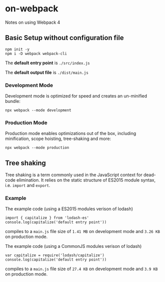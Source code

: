 # on-webpack

Notes on using Webpack 4

## Basic Setup without configuration file

    npm init -y
    npm i -D webpack webpack-cli

The **default entry point** is `./src/index.js`

The **default output file** is `./dist/main.js`

### Development Mode

Development mode is optimized for speed and creates an un-minified bundle:

    npx webpack --mode development

### Production Mode

Production mode enables optimizations out of the box, including minification, scope hoisting, tree-shaking and more:

    npx webpack --mode production

## Tree shaking

Tree shaking is a term commonly used in the JavaScript context for dead-code elimination. It relies on the static structure of ES2015 module syntax, i.e. `import` and `export`.

### Example

The example code (using a ES2015 modules verison of lodash)

    import { capitalize } from 'lodash-es'
    console.log(capitalize('default entry point'))

compiles to a `main.js` file size of `1.41 MB` on development mode and `3.26 KB` on production mode.

The example code (using a CommonJS modules verison of lodash)

    var capitalize = require('lodash/capitalize')
    console.log(capitalize('default entry point'))

compiles to a `main.js` file size of `27.4 KB` on development mode and `3.9 KB` on production mode.

